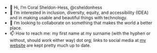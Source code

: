 - 👋 Hi, I’m Coral Sheldon-Hess, @csheldonhess
- 👀 I’m interested in inclusion, diversity, equity, and accessibility (IDEA) and in making usable and beautiful things with technology.
- 💞️ I’m looking to collaborate on something that makes the world a better place.
- 📫 How to reach me: my first name at my surname (with the hyphen or without, should work either way) dot org; links to social media at [my website](https://sheldon-hess.org/coral) are kept pretty much up to date.

<!---
csheldonhess/csheldonhess is a ✨ special ✨ repository because its `README.md` (this file) appears on a GitHub profile.
You can click the Preview link to take a look at your changes.
--->
